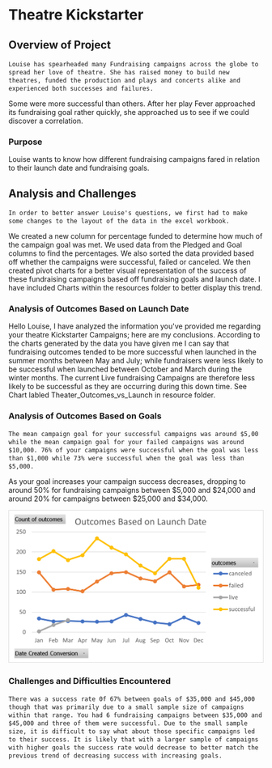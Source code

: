 # Theatre Kickstarter


## Overview of Project
	Louise has spearheaded many Fundraising campaigns across the globe to spread her love of theatre. She has raised money to build new theatres, funded the production and plays and concerts alike and experienced both successes and failures.
Some were more successful than others. After her play Fever approached its fundraising goal rather quickly, she approached us to see if we could discover a correlation.

### Purpose
Louise wants to know how different fundraising campaigns fared in relation to their launch date and fundraising goals.
## Analysis and Challenges
	In order to better answer Louise's questions, we first had to make some changes to the layout of the data in the excel workbook.
We created a new column for percentage funded to determine how much of the campaign goal was met. We used data from the Pledged and Goal columns to find the percentages. 
We also sorted the data provided based off whether the campaigns were successful, failed or canceled. We then created pivot charts for a better visual representation of the success of these fundraising campaigns based off fundraising goals and launch date. I have included Charts within the resources folder to better display this trend.

### Analysis of Outcomes Based on Launch Date
Hello Louise, 
I have analyzed the information you've provided me regarding your theatre Kickstarter Campaigns; here are my conclusions.
	According to the charts generated by the data you have given me I can say that fundraising outcomes tended to be more successful when launched in the summer months between May and July; while fundraisers were less likely to be successful when launched between October and March during the winter months. The current Live fundraising Campaigns are therefore less likely to be successful as they are occurring during this down time. See Chart labled Theater_Outcomes_vs_Launch in resource folder.


### Analysis of Outcomes Based on Goals
	The mean campaign goal for your successful campaigns was around $5,00 while the mean campaign goal for your failed campaigns was around $10,000. 76% of your campaigns were successful when the goal was less than $1,000 while 73% were successful when the goal was less than $5,000. 
As your goal increases your campaign success decreases, dropping to around 50% for fundraising campaigns between $5,000 and $24,000 and around 20% for campaigns between $25,000 and $34,000. 

![alt text](https://github.com/quorinne/Theatre-Kickstarter/blob/main/resources/Theater_Outcomes_vs_Launch.png?raw=true)



### Challenges and Difficulties Encountered
	There was a success rate 0f 67% between goals of $35,000 and $45,000 though that was primarily due to a small sample size of campaigns within that range. You had 6 fundraising campaigns between $35,000 and $45,000 and three of them were successful. Due to the small sample size, it is difficult to say what about those specific campaigns led to their success. It is likely that with a larger sample of campaigns with higher goals the success rate would decrease to better match the previous trend of decreasing success with increasing goals. 


